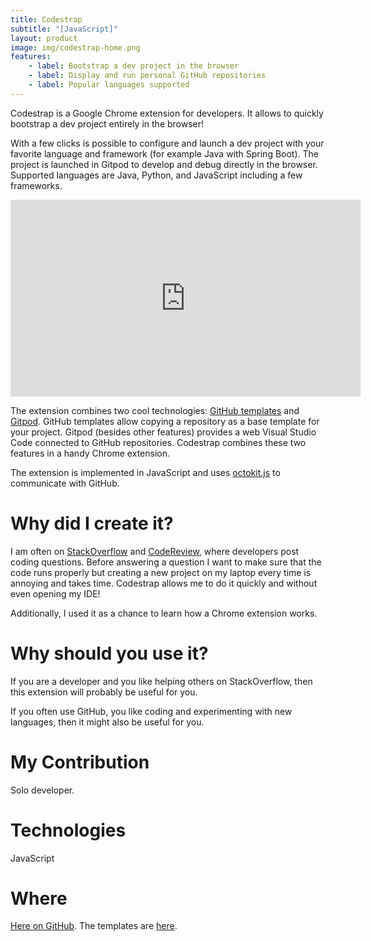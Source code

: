 ```yaml
---
title: Codestrap
subtitle: "[JavaScript]"
layout: product
image: img/codestrap-home.png
features:
    - label: Bootstrap a dev project in the browser
    - label: Display and run personal GitHub repositories
    - label: Popular languages supported
---
```

Codestrap is a Google Chrome extension for developers.
It allows to quickly bootstrap a dev project entirely in the browser! 

With a few clicks is possible to configure and launch a dev project with your favorite language and framework (for example Java with Spring Boot). The project is launched in Gitpod to develop and debug directly in the browser. Supported languages are Java, Python, and JavaScript including a few frameworks.

<p align="center">
<iframe width="560" height="315" src="https://www.youtube.com/embed/sBDu7gD5LHE" title="YouTube video player" frameborder="0" allow="accelerometer; autoplay; clipboard-write; encrypted-media; gyroscope; picture-in-picture" allowfullscreen></iframe>
</p>

The extension combines two cool technologies: [GitHub templates](https://docs.github.com/en/repositories/creating-and-managing-repositories/creating-a-template-repository) and [Gitpod](https://www.gitpod.io/). GitHub templates allow copying a repository as a base template for your project. Gitpod (besides other features) provides a web Visual Studio Code connected to GitHub repositories. Codestrap combines these two features in a handy Chrome extension.

The extension is implemented in JavaScript and uses [octokit.js](https://github.com/octokit/octokit.js) to communicate with GitHub. 

# Why did I create it?
I am often on [StackOverflow](https://stackoverflow.com/) and [CodeReview](https://codereview.stackexchange.com/), where developers post coding questions. Before answering a question I want to make sure that the code runs properly but creating a new project on my laptop every time is annoying and takes time. Codestrap allows me to do it quickly and without even opening my IDE!

Additionally, I used it as a chance to learn how a Chrome extension works.

# Why should you use it?
If you are a developer and you like helping others on StackOverflow, then this extension will probably be useful for you.

If you often use GitHub, you like coding and experimenting with new languages, then it might also be useful for you.

# My Contribution
Solo developer.

# Technologies
JavaScript

# Where
[Here on GitHub](https://github.com/marcello-dev/codestrap). The templates are [here](https://github.com/code-strap). 